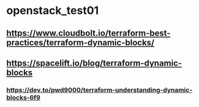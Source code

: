 # openstack_test01
## https://www.cloudbolt.io/terraform-best-practices/terraform-dynamic-blocks/
## https://spacelift.io/blog/terraform-dynamic-blocks
### https://dev.to/pwd9000/terraform-understanding-dynamic-blocks-6f9
